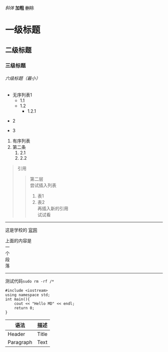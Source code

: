 *斜体*
**加粗**
~~删除~~

# 一级标题
## 二级标题
### 三级标题
###### 六级标题（最小）

* 无序列表1 
  + 1.1
  * 1.2
    - 1.2.1
+ 2
- 3

1. 有序列表
2. 第二条
    1.   2.1
    2.   2.2

> 引用
>> 第二层  
尝试插入列表  
>> 1. 表1
>> 2. 表2  
> 再插入新的引用  
>> 试试看

---

这是学校的 [官网](https://www.ouc.edu.cn/main.htm)  

上面的内容是  
一  
个  
段  
落  

* * **** *
测试代码`sudo rm -rf /*`
```
#include <iostream>
using namespace std;
int main(){
    cout << "Hello MD" << endl;
    return 0;
}
```

| 语法 | 描述 |
| --- | ----------- |
| Header | Title |
| Paragraph | Text |